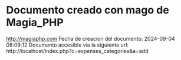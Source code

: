 # Documento creado con mago de Magia_PHP 
http://magiaphp.com 
Fecha de creacion del documento: 2024-09-04 08:09:12 
Documento accesible via la siguiente url:  
http://localhost/index.php?c=expenses_categories&a=add 

